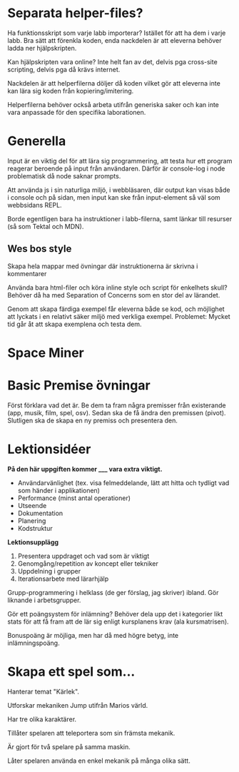 # Separata helper-files?

Ha funktionsskript som varje labb importerar?
Istället för att ha dem i varje labb.
Bra sätt att förenkla koden, enda nackdelen är att eleverna behöver ladda ner hjälpskripten.

Kan hjälpskripten vara online?
Inte helt fan av det, delvis pga cross-site scripting, delvis pga då krävs internet.

Nackdelen är att helperfilerna döljer då koden vilket gör att eleverna inte kan lära sig koden från kopiering/imitering.

Helperfilerna behöver också arbeta utifrån generiska saker och kan inte vara anpassade för den specifika laborationen.

# Generella

Input är en viktig del för att lära sig programmering, att testa hur ett program reagerar beroende på input från användaren.
Därför är console-log i node problematisk då node saknar prompts.

Att använda js i sin naturliga miljö, i webbläsaren, där output kan visas både i console och på sidan, men input kan ske från input-element så väl som webbsidans REPL.

Borde egentligen bara ha instruktioner i labb-filerna, samt länkar till resurser (så som Tektal och MDN).

## Wes bos style

Skapa hela mappar med övningar där instruktionerna är skrivna i kommentarer

Använda bara html-filer och köra inline style och script för enkelhets skull?
Behöver då ha med Separation of Concerns som en stor del av lärandet.

Genom att skapa färdiga exempel får eleverna både se kod, och möjlighet att lyckats i en relativt säker miljö med verkliga exempel.
Problemet: Mycket tid går åt att skapa exemplena och testa dem.

# Space Miner

# Basic Premise övningar

Först förklara vad det är. Be dem ta fram några premisser från existerande (app, musik, film, spel, osv). Sedan ska de få ändra den premissen (pivot). Slutligen ska de skapa en ny premiss och presentera den.

# Lektionsidéer

**På den här uppgiften kommer \_\_\_ vara extra viktigt.**

- Användarvänlighet (tex. visa felmeddelande, lätt att hitta och tydligt vad som händer i applikationen)
- Performance (minst antal operationer)
- Utseende
- Dokumentation
- Planering
- Kodstruktur

**Lektionsupplägg**

1. Presentera uppdraget och vad som är viktigt
2. Genomgång/repetition av koncept eller tekniker
3. Uppdelning i grupper
4. Iterationsarbete med lärarhjälp

Grupp-programmering i helklass (de ger förslag, jag skriver) ibland. Gör liknande i arbetsgrupper.

Gör ett poängsystem för inlämning? Behöver dela upp det i kategorier likt stats för att få fram att de lär sig enligt kursplanens krav (ala kursmatrisen).

Bonuspoäng är möjliga, men har då med högre betyg, inte inlämningspoäng.

# Skapa ett spel som...

Hanterar temat "Kärlek".

Utforskar mekaniken Jump utifrån Marios värld.

Har tre olika karaktärer.

Tillåter spelaren att teleportera som sin främsta mekanik.

Är gjort för två spelare på samma maskin.

Låter spelaren använda en enkel mekanik på många olika sätt.
